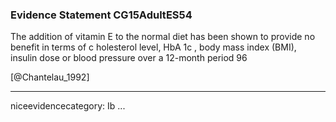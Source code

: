 ### Evidence Statement CG15AdultES54
The addition of vitamin E to the normal diet has been shown to provide no benefit in terms of c holesterol level, HbA 1c , body mass index (BMI), insulin dose or blood pressure over a 12-month period 96

[@Chantelau_1992]

---
niceevidencecategory: Ib
...


